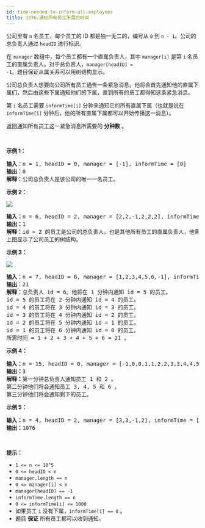 ```yaml
---
id: time-needed-to-inform-all-employees
title: 1376.通知所有员工所需的时间
---
```

公司里有 <code>n</code> 名员工，每个员工的 ID 都是独一无二的，编号从 <code>0</code> 到 <code>n - 1</code>。公司的总负责人通过 <code>headID</code> 进行标识。

在 <code>manager</code> 数组中，每个员工都有一个直属负责人，其中 <code>manager[i]</code> 是第 <code>i</code> 名员工的直属负责人。对于总负责人，<code>manager[headID] = -1</code>。题目保证从属关系可以用树结构显示。

公司总负责人想要向公司所有员工通告一条紧急消息。他将会首先通知他的直属下属们，然后由这些下属通知他们的下属，直到所有的员工都得知这条紧急消息。

第 <code>i</code> 名员工需要 <code>informTime[i]</code> 分钟来通知它的所有直属下属（也就是说在 <code>informTime[i]</code> 分钟后，他的所有直属下属都可以开始传播这一消息）。

返回通知所有员工这一紧急消息所需要的 **分钟数** 。

 

**示例 1：**


<pre><strong>输入：</strong>n = 1, headID = 0, manager = [-1], informTime = [0]<br/><strong>输出：</strong>0<br/><strong>解释：</strong>公司总负责人是该公司的唯一一名员工。<br/></pre>

**示例 2：**

![](https://assets.leetcode-cn.com/aliyun-lc-upload/uploads/2020/03/08/graph.png)


<pre><strong>输入：</strong>n = 6, headID = 2, manager = [2,2,-1,2,2,2], informTime = [0,0,1,0,0,0]<br/><strong>输出：</strong>1<br/><strong>解释：</strong>id = 2 的员工是公司的总负责人，也是其他所有员工的直属负责人，他需要 1 分钟来通知所有员工。<br/>上图显示了公司员工的树结构。<br/></pre>

**示例 3：**

![](https://assets.leetcode-cn.com/aliyun-lc-upload/uploads/2020/03/08/1730_example_3_5.PNG)


<pre><strong>输入：</strong>n = 7, headID = 6, manager = [1,2,3,4,5,6,-1], informTime = [0,6,5,4,3,2,1]<br/><strong>输出：</strong>21<br/><strong>解释：</strong>总负责人 id = 6。他将在 1 分钟内通知 id = 5 的员工。<br/>id = 5 的员工将在 2 分钟内通知 id = 4 的员工。<br/>id = 4 的员工将在 3 分钟内通知 id = 3 的员工。<br/>id = 3 的员工将在 4 分钟内通知 id = 2 的员工。<br/>id = 2 的员工将在 5 分钟内通知 id = 1 的员工。<br/>id = 1 的员工将在 6 分钟内通知 id = 0 的员工。<br/>所需时间 = 1 + 2 + 3 + 4 + 5 + 6 = 21 。<br/></pre>

**示例 4：**


<pre><strong>输入：</strong>n = 15, headID = 0, manager = [-1,0,0,1,1,2,2,3,3,4,4,5,5,6,6], informTime = [1,1,1,1,1,1,1,0,0,0,0,0,0,0,0]<br/><strong>输出：</strong>3<br/><strong>解释：</strong>第一分钟总负责人通知员工 1 和 2 。<br/>第二分钟他们将会通知员工 3, 4, 5 和 6 。<br/>第三分钟他们将会通知剩下的员工。<br/></pre>

**示例 5：**


<pre><strong>输入：</strong>n = 4, headID = 2, manager = [3,3,-1,2], informTime = [0,0,162,914]<br/><strong>输出：</strong>1076<br/></pre>

 

**提示：**


- <code>1 &lt;= n &lt;= 10^5</code>
- <code>0 &lt;= headID &lt; n</code>
- <code>manager.length == n</code>
- <code>0 &lt;= manager[i] &lt; n</code>
- <code>manager[headID] == -1</code>
- <code>informTime.length == n</code>
- <code>0 &lt;= informTime[i] &lt;= 1000</code>
- 如果员工 <code>i</code> 没有下属，<code>informTime[i] == 0</code> 。
- 题目 **保证** 所有员工都可以收到通知。
